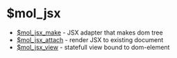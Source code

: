 # $mol_jsx

- [$mol_jsx_make](make) - JSX adapter that makes dom tree
- [$mol_jsx_attach](attach) - render JSX to existing document
- [$mol_jsx_view](view) - statefull view bound to dom-element
